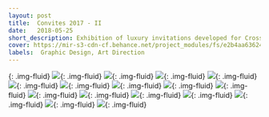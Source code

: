 ```yaml
---
layout: post
title:  Convites 2017 - II
date:   2018-05-25
short_description: Exhibition of luxury invitations developed for Cross Graduations in the year 2017.
cover: https://mir-s3-cdn-cf.behance.net/project_modules/fs/e2b4aa63624621.5ab7dc588621c.png
labels:  Graphic Design, Art Direction
---
```

{: .img-fluid}
![](https://mir-s3-cdn-cf.behance.net/project_modules/fs/8a1f0963624621.5ab7dc5888158.png){: .img-fluid}
![](https://mir-s3-cdn-cf.behance.net/project_modules/fs/ec347963624621.5ab7dc5888906.png){: .img-fluid}
![](https://mir-s3-cdn-cf.behance.net/project_modules/fs/eb755f63624621.5ab7dc5888c9e.png){: .img-fluid}
![](https://mir-s3-cdn-cf.behance.net/project_modules/fs/f2d45863624621.5ab7dc5888467.png){: .img-fluid}
![](https://mir-s3-cdn-cf.behance.net/project_modules/fs/46ccd563624621.5ab7dc5887ac3.png){: .img-fluid}
![](https://mir-s3-cdn-cf.behance.net/project_modules/fs/9e1e8363624621.5ab7dc588717d.png){: .img-fluid}
![](https://mir-s3-cdn-cf.behance.net/project_modules/fs/75691863624621.5ab7dc5889465.png){: .img-fluid}
![](https://mir-s3-cdn-cf.behance.net/project_modules/fs/02cc7f63624621.5ab7dc5887620.png){: .img-fluid}
![](https://mir-s3-cdn-cf.behance.net/project_modules/fs/6512a263624621.5ab7dc5887e4d.png){: .img-fluid}
![](https://mir-s3-cdn-cf.behance.net/project_modules/fs/6484a763624621.5ab7dc58898de.png){: .img-fluid}
![](https://mir-s3-cdn-cf.behance.net/project_modules/fs/66079063624621.5ab7dc5886533.png){: .img-fluid}
![](https://mir-s3-cdn-cf.behance.net/project_modules/fs/be527763624621.5ab7dc5886dd9.png){: .img-fluid}
![](https://mir-s3-cdn-cf.behance.net/project_modules/fs/ecb91663624621.5ab7dc58868f9.png){: .img-fluid}
![](https://mir-s3-cdn-cf.behance.net/project_modules/fs/f297b063624621.5ab7dc5889152.png){: .img-fluid}
![](https://mir-s3-cdn-cf.behance.net/project_modules/fs/e2b4aa63624621.5ab7dc588621c.png){: .img-fluid}
![](https://mir-s3-cdn-cf.behance.net/project_modules/fs/49ed3f63624621.5ab7dc5885ec4.png){: .img-fluid}



